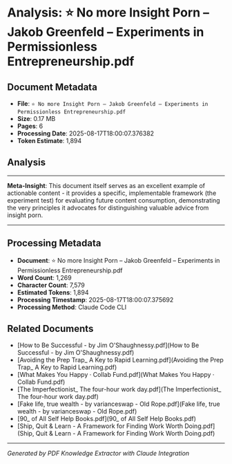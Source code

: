 # Analysis: ⭐️ No more Insight Porn – Jakob Greenfeld – Experiments in Permissionless Entrepreneurship.pdf

## Document Metadata
- **File**: `⭐️ No more Insight Porn – Jakob Greenfeld – Experiments in Permissionless Entrepreneurship.pdf`
- **Size**: 0.17 MB
- **Pages**: 6
- **Processing Date**: 2025-08-17T18:00:07.376382
- **Token Estimate**: 1,894

## Analysis

---

**Meta-Insight**: This document itself serves as an excellent example of actionable content - it provides a specific, implementable framework (the experiment test) for evaluating future content consumption, demonstrating the very principles it advocates for distinguishing valuable advice from insight porn.

---

## Processing Metadata
- **Document**: ⭐️ No more Insight Porn – Jakob Greenfeld – Experiments in Permissionless Entrepreneurship.pdf
- **Word Count**: 1,269
- **Character Count**: 7,579
- **Estimated Tokens**: 1,894
- **Processing Timestamp**: 2025-08-17T18:00:07.375692
- **Processing Method**: Claude Code CLI

## Related Documents

- [How to Be Successful - by Jim O'Shaughnessy.pdf](How to Be Successful - by Jim O'Shaughnessy.pdf)
- [Avoiding the Prep Trap_ A Key to Rapid Learning.pdf](Avoiding the Prep Trap_ A Key to Rapid Learning.pdf)
- [What Makes You Happy · Collab Fund.pdf](What Makes You Happy · Collab Fund.pdf)
- [The Imperfectionist_ The four-hour work day.pdf](The Imperfectionist_ The four-hour work day.pdf)
- [Fake life, true wealth - by varianceswap - Old Rope.pdf](Fake life, true wealth - by varianceswap - Old Rope.pdf)
- [90_ of All Self Help Books.pdf](90_ of All Self Help Books.pdf)
- [Ship, Quit & Learn - A Framework for Finding Work Worth Doing.pdf](Ship, Quit & Learn - A Framework for Finding Work Worth Doing.pdf)

---
*Generated by PDF Knowledge Extractor with Claude Integration*